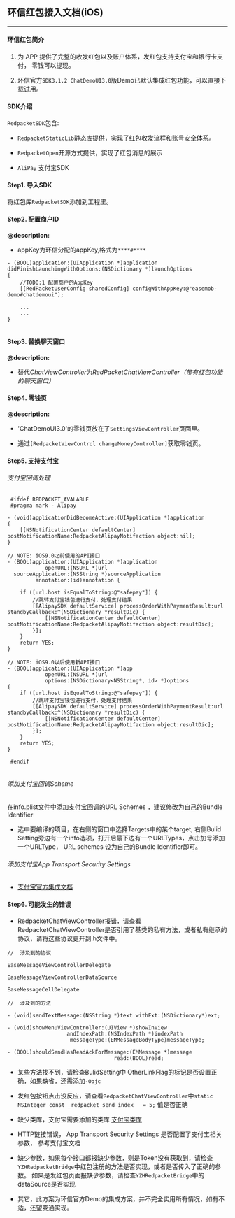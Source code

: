 
## 环信红包接入文档(iOS)

------

#### 环信红包简介
1. 为 APP 提供了完整的收发红包以及账户体系，发红包支持支付宝和银行卡支付， 零钱可以提现。

2. 环信官方`SDK3.1.2 ChatDemoUI3.0`版Demo已默认集成红包功能，可以直接下载试用。

#### SDK介绍
`RedpacketSDK`包含: 

* `RedpacketStaticLib`静态库提供，实现了红包收发流程和账号安全体系。 

* `RedpacketOpen`开源方式提供，实现了红包消息的展示

* `AliPay` 支付宝SDK


#### Step1. 导入SDK
 将红包库`RedpacketSDK`添加到工程里。

#### Step2. 配置商户ID

**@description:** 

* appKey为环信分配的appKey,格式为`****#****`

```
- (BOOL)application:(UIApplication *)application didFinishLaunchingWithOptions:(NSDictionary *)launchOptions
{   
	//TODO:1 配置商户的AppKey
    [[RedPacketUserConfig sharedConfig] configWithAppKey:@"easemob-demo#chatdemoui"];
    
    ...
    ...
}
    
```

#### Step3. 替换聊天窗口
**@description:** 

* 替代*ChatViewController*为*RedPacketChatViewController（带有红包功能的聊天窗口）* 

#### Step4. 零钱页

**@description:**

* 'ChatDemoUI3.0'的零钱页放在了`SettingsViewController`页面里。

* 通过`[RedpacketViewControl changeMoneyController]`获取零钱页。

#### Step5. 支持支付宝

###### 支付宝回调处理
```
 #ifdef REDPACKET_AVALABLE
 #pragma mark - Alipay

- (void)applicationDidBecomeActive:(UIApplication *)application
{
    [[NSNotificationCenter defaultCenter] postNotificationName:RedpacketAlipayNotifaction object:nil];
}

// NOTE: iOS9.0之前使用的API接口
- (BOOL)application:(UIApplication *)application
            openURL:(NSURL *)url
  sourceApplication:(NSString *)sourceApplication
         annotation:(id)annotation {
    
    if ([url.host isEqualToString:@"safepay"]) {
        //跳转支付宝钱包进行支付，处理支付结果
        [[AlipaySDK defaultService] processOrderWithPaymentResult:url standbyCallback:^(NSDictionary *resultDic) {
            [[NSNotificationCenter defaultCenter] postNotificationName:RedpacketAlipayNotifaction object:resultDic];
        }];
    }
    return YES;
}

// NOTE: iOS9.0以后使用新API接口
- (BOOL)application:(UIApplication *)app
            openURL:(NSURL *)url
            options:(NSDictionary<NSString*, id> *)options
{
    if ([url.host isEqualToString:@"safepay"]) {
        //跳转支付宝钱包进行支付，处理支付结果
        [[AlipaySDK defaultService] processOrderWithPaymentResult:url standbyCallback:^(NSDictionary *resultDic) {
            [[NSNotificationCenter defaultCenter] postNotificationName:RedpacketAlipayNotifaction object:resultDic];
        }];
    }
    return YES;
}

 #endif
 
``` 

###### 添加支付宝回调Scheme
在info.plist文件中添加支付宝回调的URL Schemes ，建议修改为自己的Bundle Identifier

* 选中要编译的项目，在右侧的窗口中选择Targets中的某个target, 右侧Bulid Setting旁边有一个info选项，打开后最下边有一个URLTypes，点击加号添加一个URLType， URL schemes 设为自己的Bundle Identifier即可。

###### 添加支付宝App Transport Security Settings

* [支付宝官方集成文档](https://doc.open.alipay.com/doc2/detail?treeId=59&articleId=103676&docType=1)


#### Step6. 可能发生的错误

* RedpacketChatViewController报错，请查看RedpacketChatViewController是否引用了基类的私有方法，或者私有继承的协议，请将这些协议更开到.h文件中。

```
//	涉及到的协议

EaseMessageViewControllerDelegate

EaseMessageViewControllerDataSource

EaseMessageCellDelegate

//	涉及到的方法

- (void)sendTextMessage:(NSString *)text withExt:(NSDictionary*)ext;

- (void)showMenuViewController:(UIView *)showInView
                   andIndexPath:(NSIndexPath *)indexPath
                    messageType:(EMMessageBodyType)messageType;

- (BOOL)shouldSendHasReadAckForMessage:(EMMessage *)message
                                  read:(BOOL)read;

```

* 某些方法找不到，请检查BulidSetting中 OtherLinkFlag的标记是否设置正确，如果缺省，还需添加`-Objc`

* 发红包按钮点击没反应，请查看`RedpacketChatViewController`中`static NSInteger const _redpacket_send_index   = 5;` 值是否正确

* 缺少类库，支付宝需要添加的类库 [支付宝类库](https://doc.open.alipay.com/doc2/detail?treeId=59&articleId=103676&docType=1)

* HTTP链接错误， App Transport Security Settings 是否配置了支付宝相关参数， 参考支付宝文档

* 缺少参数，如果每个接口都报缺少参数，则是Token没有获取到，请检查`YZHRedpacketBridge`中红包注册的方法是否实现，或者是否传入了正确的参数。 如果是发红包页面报缺少参数，请检查`YZHRedpacketBridge`中的dataSource是否实现


* 其它，此方案为环信官方Demo的集成方案，并不完全实用所有情况，如有不适，还望变通实现。


